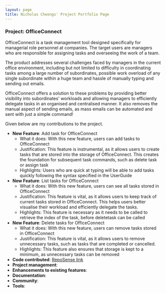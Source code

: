 ```yaml
---
layout: page
title: Nicholas Cheongs' Project Portfolio Page
---
```


### Project: OfficeConnect

OfficeConnect is a task management tool designed specifically for managerial role personnel at companies. The target
users are managers who are responsible for assigning tasks and overseeing the work of a team.

The product addresses several challenges faced by managers in the current office environment, including but not limited
to difficulty in coordinating tasks among a large number of subordinates, possible work overload of any single
subordinate within a huge team and hassle of manually typing and sending out emails.

OfficeConnect offers a solution to these problems by providing better visibility into subordinates' workloads and
allowing managers to efficiently delegate tasks in an organised and centralised manner. It also removes the manual
aspect of sending emails, as mass emails can be automated and sent with just a simple command!

Given below are my contributions to the project.

- **New Feature**: Add task for OfficeConnect
    * What it does: With this new feature, users can add tasks to OfficeConnect
    * Justification: This feature is instrumental, as it allows users to create tasks that are stored into the storage of OfficeConnect. This creates the foundation for subsequent task commands, such as delete task or assign task
    * Highlights: Users who are quick at typing will be able to add tasks quickly following the syntax specified in the UserGuide
- **New Feature**: List tasks for OfficeConnect
  * What it does: With this new feature, users can see all tasks stored in OfficeConnect
  * Justification: This feature is vital, as it allows users to keep track of current tasks stored in OfficeConnect. This helps users better visualise their workload and efficiently delegate the tasks.
  * Highlights: This feature is necessary as it needs to be called to retrieve the index of the task, before deletetask can be called
- **New Feature**: Delete tasks for OfficeConnect
  * What it does: With this new feature, users can remove tasks stored in OfficeConnect
  * Justification: This feature is vital, as it allows users to remove unnecessary tasks, such as tasks that are completed or cancelled.
  * Highlights: This feature also ensures that storage is kept to a minimum, as unnecessary tasks can be removed
- **Code contributed**: [RepoSense link](https://nus-cs2103-ay2223s2.github.io/tp-dashboard/?search=nicklelodeon&sort=groupTitle&sortWithin=title&timeframe=commit&mergegroup=&groupSelect=groupByRepos&breakdown=true&checkedFileTypes=docs~functional-code~test-code~other&since=2023-02-17)
- **Project management**:
- **Enhancements to existing features**:
- **Documentation**:
- **Community**:
- **Tools**:
